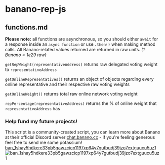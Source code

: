 # banano-rep-js
## functions.md
**Please note:** all functions are asynchronous, so you should either `await` for a response inside an `async function` or use `.then()` when making method calls.
All Banano-related values returned are returned in raw units. *(1 Banano = 1e29 raw)*

`getRepWeight(representativeAddress)` returns raw delegated voting weight to `representativeAddress`

`getOnlineRepresentatives()` returns an object of objects regarding every online representative and their respective raw voting weights

`getOnlineWeight()` returns total raw online network voting weight

`repPercentage(representativeAddress)` returns the % of online weight that `representativeAddress` has

### Help fund my future projects!
This script is a community-created script, you can learn more about Banano at their official Discord server [chat.banano.cc](https://chat.banano.cc) - if you're feeling generous feel free to send me some potassium!
[ban_1shay5hdkere33pb5gawzcicp1197xp64y7gutbudj39jzo7extguucu5uz1](https://creeper.banano.cc/explorer/account/ban_1shay5hdkere33pb5gawzcicp1197xp64y7gutbudj39jzo7extguucu5uz1/history)
<br />
![ban_1shay5hdkere33pb5gawzcicp1197xp64y7gutbudj39jzo7extguucu5uz1](https://imgur.com/HBksiOM.png)